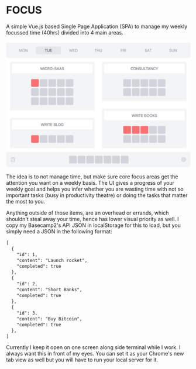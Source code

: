 FOCUS
=====

A simple Vue.js based Single Page Application (SPA) to manage my weekly focussed time (40hrs) divided into 4 main areas.

![app ui](./focus-app-ui.png)

The idea is to not manage time, but make sure core focus areas get the attention you want on a weekly basis. The UI gives a progress of your weekly goal and helps you infer whether you are wasting time with not so important tasks (busy in productivity theatre) or doing the tasks that matter the most to you.

Anything outside of those items, are an overhead or errands, which shouldn't steal away your time, hence has lower visual priority as well.
I copy my Basecamp2's API JSON in localStorage for this to load, but you simply need a JSON in the following format:

```
[
  {
    "id": 1,
    "content": "Launch rocket",
    "completed": true
  },
  {
    "id": 2,
    "content": "Short Banks",
    "completed": true
  },
  {
    "id": 3,
    "content": "Buy Bitcoin",
    "completed": true
  },
]
```

Currently I keep it open on one screen along side terminal while I work. I always want this in front of my eyes. You can set it as your Chrome's new tab view as well but you will have to run your local server for it.